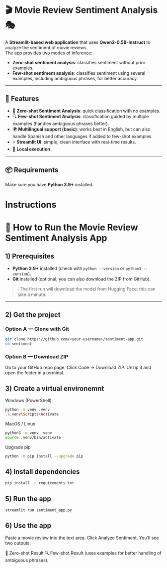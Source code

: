# 🎬 Movie Review Sentiment Analysis 🎭

A **Streamlit-based web application** that uses **Qwen2-0.5B-Instruct** to analyze the sentiment of movie reviews.  
The app provides two modes of inference:

- **Zero-shot sentiment analysis**: classifies sentiment without prior examples.  
- **Few-shot sentiment analysis**: classifies sentiment using several examples, including ambiguous phrases, for better accuracy.  

---

## 🚀 Features
- 🎯 **Zero-shot Sentiment Analysis**: quick classification with no examples.  
- 🔍 **Few-shot Sentiment Analysis**: classification guided by multiple examples (handles ambiguous phrases better).  
- 🌍 **Multilingual support (basic)**: works best in English, but can also handle Spanish and other languages if added to few-shot examples.  
- ⚡ **Streamlit UI**: simple, clean interface with real-time results.  
- 📂 **Local execution**   

---

## 📦 Requirements

Make sure you have **Python 3.9+** installed.  

# Instructions

# 📖 How to Run the Movie Review Sentiment Analysis App

## 1) Prerequisites
- **Python 3.9+** installed (check with `python --version` or `python3 --version`).
- **Git** installed (optional; you can also download the ZIP from GitHub).

> ℹ️ The first run will download the model from Hugging Face; this can take a minute.

---

## 2) Get the project

### Option A — Clone with Git
```bash
git clone https://github.com/<your-username>/sentiment-app.git
cd sentiment-
```
### Option B — Download ZIP
Go to your GitHub repo page.
Click Code → Download ZIP.
Unzip it and open the folder in a terminal.

## 3) Create a virtual environemnt 
Windows (PowerShell)
```bash
python -m venv .venv
.\.venv\Scripts\Activate
```
MacOS / Linux 
```bash
python3 -m venv .venv
source .venv/bin/activate
```
Upgrade pip
```bash
python -m pip install --upgrade pip
```

## 4) Install dependencies
```bash
pip install -r requirements.txt
```

## 5) Run the app
```bash
streamlit run sentiment_app.py
```

## 6) Use the app
Paste a movie review into the text area.
Click Analyze Sentiment.
You’ll see two outputs:

🎯 Zero-shot Result
🔍 Few-shot Result (uses examples for better handling of ambiguous phrases).


